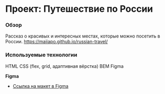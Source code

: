 # Проект: Путешествие по России

### Обзор
Рассказ о красивых и интересных местах, которые можно посетить в России.
https://maiiapo.github.io/russian-travel/

### Используемые технологии
HTML
CSS (flex, grid, адаптивная вёрстка)
BEM
Figma


**Figma**

* [Ссылка на макет в Figma](https://www.figma.com/file/5S2WSbEFL6awjVWJ0NWL8Q/Sprint-3_-Russia-_-desktop-mobile?node-id=28503%3A0)
